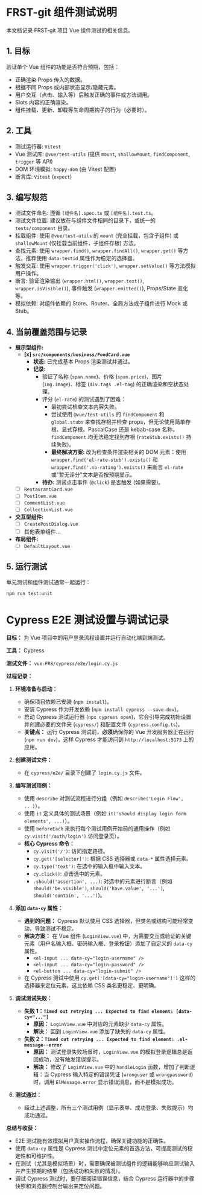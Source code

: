 # FRST-git 组件测试说明

本文档记录 FRST-git 项目 Vue 组件测试的相关信息。

## 1. 目标

验证单个 Vue 组件的功能是否符合预期，包括：

*   正确渲染 Props 传入的数据。
*   根据不同 Props 或内部状态显示/隐藏元素。
*   用户交互（点击、输入等）后触发正确的事件或方法调用。
*   Slots 内容的正确渲染。
*   组件挂载、更新、卸载等生命周期钩子的行为（必要时）。

## 2. 工具

*   测试运行器: `Vitest`
*   Vue 测试库: `@vue/test-utils` (提供 `mount`, `shallowMount`, `findComponent`, `trigger` 等 API)
*   DOM 环境模拟: `happy-dom` (由 Vitest 配置)
*   断言库: `Vitest` (`expect`)

## 3. 编写规范

*   测试文件命名: 遵循 `[组件名].spec.ts` 或 `[组件名].test.ts`。
*   测试文件位置: 建议放在与组件文件相同的目录下，或统一的 `tests/component` 目录。
*   挂载组件: 使用 `@vue/test-utils` 的 `mount` (完全挂载，包含子组件) 或 `shallowMount` (仅挂载当前组件，子组件存根) 方法。
*   查找元素: 使用 `wrapper.find()`, `wrapper.findAll()`, `wrapper.get()` 等方法，推荐使用 `data-testid` 属性作为稳定的选择器。
*   触发交互: 使用 `wrapper.trigger('click')`, `wrapper.setValue()` 等方法模拟用户操作。
*   断言: 验证渲染输出 (`wrapper.html()`, `wrapper.text()`, `wrapper.isVisible()`), 事件触发 (`wrapper.emitted()`), Props/State 变化等。
*   模拟依赖: 对组件依赖的 Store、Router、全局方法或子组件进行 Mock 或 Stub。

## 4. 当前覆盖范围与记录

*   **展示型组件:**
    *   **[x] `src/components/business/FoodCard.vue`**
        *   **状态:** 已完成基本 Props 渲染测试并通过。
        *   **记录:**
            *   验证了名称 (`span.name`)、价格 (`span.price`)、图片 (`img.image`)、标签 (`div.tags .el-tag`) 的正确渲染和空状态处理。
            *   评分 (`el-rate`) 的测试遇到了困难：
                *   最初尝试检查文本内容失败。
                *   尝试使用 `@vue/test-utils` 的 `findComponent` 和 `global.stubs` 来查找存根并检查 props，但无论使用简单存根、显式存根、PascalCase 还是 kebab-case 名称，`findComponent` 均无法稳定找到存根 (`rateStub.exists()` 持续失败)。
                *   **最终解决方案:** 改为检查条件渲染相关的 DOM 元素：使用 `wrapper.find('el-rate-stub').exists()` 和 `wrapper.find('.no-rating').exists()` 来断言 `el-rate` 或"暂无评分"文本是否按预期显示。
            *   **待办:** 测试点击事件 (`@click`) 是否触发 (如果需要)。
    *   [ ] `RestaurantCard.vue`
    *   [ ] `PostItem.vue`
    *   [ ] `CommentList.vue`
    *   [ ] `CollectionList.vue`
*   **交互型组件:**
    *   [ ] `CreatePostDialog.vue`
    *   [ ] 其他表单组件...
*   **布局组件:**
    *   [ ] `DefaultLayout.vue`

## 5. 运行测试

单元测试和组件测试通常一起运行：

```bash
npm run test:unit
``` 
# Cypress E2E 测试设置与调试记录

**目标：** 为 Vue 项目中的用户登录流程设置并运行自动化端到端测试。

**工具：** Cypress

**测试文件：** `vue-FRS/cypress/e2e/login.cy.js`

**过程记录：**

1.  **环境准备与启动：**
    *   确保项目依赖已安装 (`npm install`)。
    *   安装 Cypress 作为开发依赖 (`npm install cypress --save-dev`)。
    *   启动 Cypress 测试运行器 (`npx cypress open`)，它会引导完成初始设置并创建必要的文件夹 (`cypress/`) 和配置文件 (`cypress.config.ts`)。
    *   **关键点：** 运行 Cypress 测试前，**必须**确保你的 Vue 开发服务器正在运行 (`npm run dev`)，这样 Cypress 才能访问到 `http://localhost:5173` 上的应用。

2.  **创建测试文件：**
    *   在 `cypress/e2e/` 目录下创建了 `login.cy.js` 文件。

3.  **编写测试用例：**
    *   使用 `describe` 对测试流程进行分组（例如 `describe('Login Flow', ...)`）。
    *   使用 `it` 定义具体的测试场景（例如 `it('should display login form elements', ...)`）。
    *   使用 `beforeEach` 来执行每个测试用例开始前的通用操作（例如 `cy.visit('/auth/login')` 访问登录页）。
    *   **核心 Cypress 命令：**
        *   `cy.visit('/')`: 访问指定路径。
        *   `cy.get('[selector]')`: 根据 CSS 选择器或 `data-*` 属性选择元素。
        *   `cy.type('text')`: 在选中的输入框中输入文本。
        *   `cy.click()`: 点击选中的元素。
        *   `.should('assertion', ...)`: 对选中的元素进行断言（例如 `should('be.visible')`, `should('have.value', '...')`, `should('contain', '...')`)。

4.  **添加 `data-cy` 属性：**
    *   **遇到的问题：** Cypress 默认使用 CSS 选择器，但类名或结构可能经常变动，导致测试不稳定。
    *   **解决方案：** 在 Vue 组件 (`LoginView.vue`) 中，为需要交互或验证的关键元素（用户名输入框、密码输入框、登录按钮）添加了自定义的 `data-cy` 属性。
        *   `<el-input ... data-cy="login-username" />`
        *   `<el-input ... data-cy="login-password" />`
        *   `<el-button ... data-cy="login-submit" />`
    *   在 Cypress 测试中使用 `cy.get('[data-cy="login-username"]')` 这样的选择器来定位元素，这比依赖 CSS 类名更稳定、更明确。

5.  **调试测试失败：**
    *   **失败 1：`Timed out retrying ... Expected to find element: [data-cy="..."]`**
        *   **原因：** `LoginView.vue` 中对应的元素缺少 `data-cy` 属性。
        *   **解决：** 回到 `LoginView.vue` 添加了缺失的 `data-cy` 属性。
    *   **失败 2：`Timed out retrying ... Expected to find element: .el-message--error`**
        *   **原因：** 测试登录失败场景时，`LoginView.vue` 的模拟登录逻辑总是返回成功，没有触发错误提示。
        *   **解决：** 修改了 `LoginView.vue` 中的 `handleLogin` 函数，增加了判断逻辑：当 Cypress 输入特定的错误凭证 (`wronguser` 或 `wrongpassword`) 时，调用 `ElMessage.error` 显示错误消息，而不是模拟成功。

6.  **测试通过：**
    *   经过上述调整，所有三个测试用例（显示表单、成功登录、失败提示）均成功通过。

**总结与收获：**

*   E2E 测试能有效模拟用户真实操作流程，确保关键功能的正确性。
*   使用 `data-cy` 属性是 Cypress 测试中定位元素的首选方法，可提高测试的稳定性和可维护性。
*   在测试（尤其是模拟场景）时，需要确保被测试组件的逻辑能够响应测试输入并产生预期的结果（包括成功和失败的情况）。
*   调试 Cypress 测试时，要仔细阅读错误信息，结合 Cypress 运行器中的步骤快照和浏览器控制台输出来定位问题。